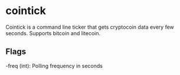 # cointick
Cointick is a command line ticker that gets cryptocoin data every few seconds.
Supports bitcoin and litecoin.

## Flags
-freq (int): Polling frequency in seconds
